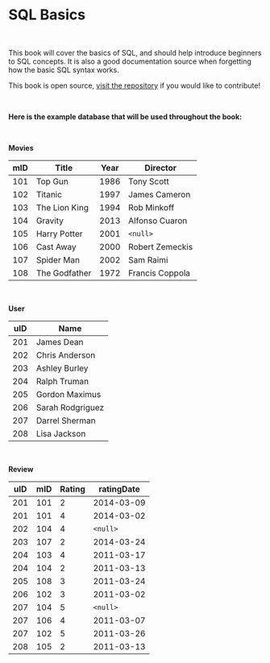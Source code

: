 # SQL Basics

<br>

This book will cover the basics of SQL, and should help introduce beginners to SQL concepts. It is also a good documentation source when forgetting how the basic SQL syntax works.

This book is open source, [visit the repository]() if you would like to contribute!

<br>

**Here is the example database that will be used throughout the book:**

<br>

**Movies**

| mID | Title         | Year | Director        |
| --- | ------------- | ---- | --------------- |
| 101 | Top Gun       | 1986 | Tony Scott      |
| 102 | Titanic       | 1997 | James Cameron   |
| 103 | The Lion King | 1994 | Rob Minkoff     |
| 104 | Gravity       | 2013 | Alfonso Cuaron  |
| 105 | Harry Potter  | 2001 | `<null>`        |
| 106 | Cast Away     | 2000 | Robert Zemeckis |
| 107 | Spider Man    | 2002 | Sam Raimi       |
| 108 | The Godfather | 1972 | Francis Coppola |

<br>

**User**

| uID | Name             |
| --- | ---------------- |
| 201 | James Dean       |
| 202 | Chris Anderson   |
| 203 | Ashley Burley    |
| 204 | Ralph Truman     |
| 205 | Gordon Maximus   |
| 206 | Sarah Rodgriguez |
| 207 | Darrel Sherman   |
| 208 | Lisa Jackson     |

<br>

**Review**

| uID | mID | Rating | ratingDate |
| --- | --- | ------ | ---------- |
| 201 | 101 | 2      | 2014-03-09 |
| 201 | 101 | 4      | 2014-03-02 |
| 202 | 104 | 4      | `<null>`   |
| 203 | 107 | 2      | 2014-03-24 |
| 204 | 103 | 4      | 2011-03-17 |
| 204 | 104 | 2      | 2011-03-13 |
| 205 | 108 | 3      | 2011-03-24 |
| 206 | 102 | 3      | 2011-03-02 |
| 207 | 104 | 5      | `<null>`   |
| 207 | 106 | 4      | 2011-03-07 |
| 207 | 102 | 5      | 2011-03-26 |
| 208 | 105 | 2      | 2011-03-13 |
